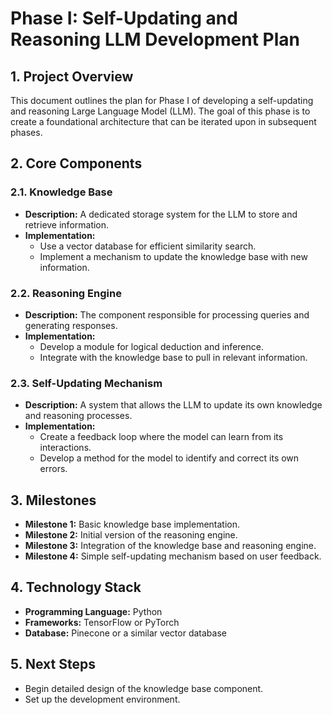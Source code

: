 # Phase I: Self-Updating and Reasoning LLM Development Plan

## 1. Project Overview

This document outlines the plan for Phase I of developing a self-updating and reasoning Large Language Model (LLM). The goal of this phase is to create a foundational architecture that can be iterated upon in subsequent phases.

## 2. Core Components

### 2.1. Knowledge Base
- **Description:** A dedicated storage system for the LLM to store and retrieve information.
- **Implementation:**
    - Use a vector database for efficient similarity search.
    - Implement a mechanism to update the knowledge base with new information.

### 2.2. Reasoning Engine
- **Description:** The component responsible for processing queries and generating responses.
- **Implementation:**
    - Develop a module for logical deduction and inference.
    - Integrate with the knowledge base to pull in relevant information.

### 2.3. Self-Updating Mechanism
- **Description:** A system that allows the LLM to update its own knowledge and reasoning processes.
- **Implementation:**
    - Create a feedback loop where the model can learn from its interactions.
    - Develop a method for the model to identify and correct its own errors.

## 3. Milestones

- **Milestone 1:** Basic knowledge base implementation.
- **Milestone 2:** Initial version of the reasoning engine.
- **Milestone 3:** Integration of the knowledge base and reasoning engine.
- **Milestone 4:** Simple self-updating mechanism based on user feedback.

## 4. Technology Stack

- **Programming Language:** Python
- **Frameworks:** TensorFlow or PyTorch
- **Database:** Pinecone or a similar vector database

## 5. Next Steps

- Begin detailed design of the knowledge base component.
- Set up the development environment.
